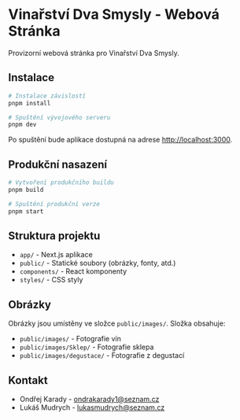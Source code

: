 # Vinařství Dva Smysly - Webová Stránka

Provizorní webová stránka pro Vinařství Dva Smysly.

## Instalace

```bash
# Instalace závislostí
pnpm install

# Spuštění vývojového serveru
pnpm dev
```

Po spuštění bude aplikace dostupná na adrese [http://localhost:3000](http://localhost:3000).

## Produkční nasazení

```bash
# Vytvoření produkčního buildu
pnpm build

# Spuštění produkční verze
pnpm start
```

## Struktura projektu

- `app/` - Next.js aplikace
- `public/` - Statické soubory (obrázky, fonty, atd.)
- `components/` - React komponenty
- `styles/` - CSS styly

## Obrázky

Obrázky jsou umístěny ve složce `public/images/`. Složka obsahuje:

- `public/images/` - Fotografie vín
- `public/images/Sklep/` - Fotografie sklepa
- `public/images/degustace/` - Fotografie z degustací

## Kontakt

- Ondřej Karady - ondrakarady1@seznam.cz
- Lukáš Mudrych - lukasmudrych@seznam.cz 